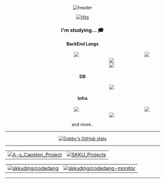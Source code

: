 <div align="center">
 
 ![header](https://capsule-render.vercel.app/api?color=auto&height=300&section=header&text=Dobby-Kim&fontSize=90)

 [![Hits](https://hits.seeyoufarm.com/api/count/incr/badge.svg?url=https%3A%2F%2Fgithub.com%2Fdobby-kim&count_bg=%238100B6&title_bg=%23828282&icon=&icon_color=%23FFFFFF&title=hits&edge_flat=false)](https://hits.seeyoufarm.com)
  
  ### I'm studying... 🎓
  
  #### BackEnd Langs
  
  <img src="https://img.shields.io/badge/JAVA-800000?style=flat-square&logo=JAVA&logoColor=white" style="height : auto; margin-left : 200px; margin-right : 10px;"/>
  <img src="https://img.shields.io/badge/SPRING-FFA07A?style=flat-square&logo=SPRING&logoColor=white" style="height : auto; margin-left : 200px; margin-right : 10px;"/>
  <img src="https://img.shields.io/badge/JAVASCRIPT-CAC532?style=flat-square&logo=JAVASCRIPT&logoColor=white" style="height : auto; margin-left : 200px; margin-right : 10px;"/>
  <br>
  <img src="https://img.shields.io/badge/PYTHON-98FB98?style=flat-square&logo=PYTHON&logoColor=white" style="height : auto; margin-left : 200px; margin-right : 10px;"/>
  <br>
  
  #### DB
 
  <img src="https://img.shields.io/badge/MYSQL-66CDAA?style=flat-square&logo=MYSQL&logoColor=white" style="height : auto; margin-left : 200px; margin-right : 10px;"/>
  <br>
 
  #### Infra
  
  <img src="https://img.shields.io/badge/AWS-E34F26?style=flat-square&logo=Amazon AWS&logoColor=white" style="height : auto; margin-left : 200px; margin-right : 10px;"/>
  <img src="https://img.shields.io/badge/DOCKER-9370DB?style=flat-square&logo=DOCKER&logoColor=white" style="height : auto; margin-left : 200px; margin-right : 10px;"/>
  <img src="https://img.shields.io/badge/GITHUB-66CDAA?style=flat-square&logo=GITHUB&logoColor=white" style="height : auto; margin-left : 200px; margin-right : 10px;"/>
  
  
  and more..
  
  ---
  
  [![Dobby's GitHub stats](https://github-readme-stats.vercel.app/api?username=dobby-kim&theme=ambient_gradient&show_icon=true&hide=stars,issues)](https://github.com/dobby-kim)
  
  ---
  
  | | |
  | :--: | :--: |
  | [![A-s_Capston_Project][A-s_Capston_Project]](https://github.com/dobby-kim/A-s_Capston_Project) | [![SKKU_Projects][SKKU_Projects]](https://github.com/dobby-kim/SKKU_Projects) |
  
  | | |
  | :--: | :--: |
  | [![skkuding/codedang][skkuding/codedang]](https://github.com/skkuding/codedang) | [![skkuding/codedang-monitor][skkuding/codedang-monitor]](https://github.com/skkuding/codedang-monitor) |
  
  
  [A-s_Capston_Project]: https://github-readme-stats.vercel.app/api/pin/?username=dobby-kim&repo=A-s_Capston_Project&theme=ambient_gradient
  [SKKU_Projects]: https://github-readme-stats.vercel.app/api/pin/?username=dobby-kim&repo=SKKU_Projects&theme=ambient_gradient
  [skkuding/codedang]: https://github-readme-stats.vercel.app/api/pin/?username=skkuding&repo=codedang&theme=ambient_gradient
  [skkuding/codedang-monitor]: https://github-readme-stats.vercel.app/api/pin/?username=skkuding&repo=codedang-monitor&theme=ambient_gradient
  ---
  

</div>
